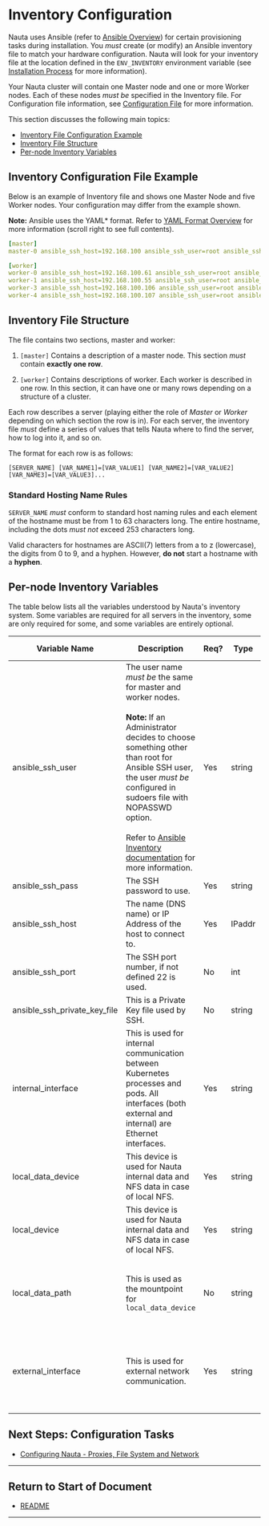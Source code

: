 # Inventory Configuration

Nauta uses Ansible (refer to [Ansible Overview](https://en.wikipedia.org/wiki/Ansible_(software))) for certain provisioning tasks during installation. You _must_ create (or modify) an Ansible inventory file to match your hardware configuration. Nauta will look for your inventory file at the location defined in the `ENV_INVENTORY` environment variable (see [Installation Process](../Installation_Process/IP.md) for more information).

Your Nauta cluster will contain one Master node and one or more Worker nodes. Each of these nodes _must be_ specified in the Inventory file. For Configuration file information, see [Configuration File](../Configuration_Tasks_Variables/CTV.md) for more information.

This section discusses the following main topics: 

- [Inventory File Configuration Example](#inventory-file-configuration-example)  
- [Inventory File Structure](#inventory-file-structure)
- [Per-node Inventory Variables](#per-node-inventory-variables)

## Inventory Configuration File Example

Below is an example of Inventory file and shows one Master Node and five Worker nodes. Your configuration may differ from the example shown. 

**Note:** Ansible uses the YAML* format. Refer to [YAML Format Overview](https://en.wikipedia.org/wiki/YAML) for more information (scroll right to see full contents).

```yaml
[master] 
master-0 ansible_ssh_host=192.168.100 ansible_ssh_user=root ansible_ssh_pass=YourPassword internal_interface=em2 external_interface=em3 local_data_device=/dev/sdb1

[worker] 
worker-0 ansible_ssh_host=192.168.100.61 ansible_ssh_user=root ansible_ssh_pass=YourPassword internal_interface=p3p1 external_interface=em1
worker-1 ansible_ssh_host=192.168.100.55 ansible_ssh_user=root ansible_ssh_pass=YourPassword internal_interface=p3p1 external_interface=em1
worker-3 ansible_ssh_host=192.168.100.106 ansible_ssh_user=root ansible_ssh_ pass=YourPassword internal_interface=p3p1 external_interface=em1
worker-4 ansible_ssh_host=192.168.100.107 ansible_ssh_user=root ansible_ssh_ pass=YourPassword internal_interface=p3p1 external_interface=em1
```

## Inventory File Structure

The file contains two sections, master and worker:

1. `[master]` Contains a description of a master node. This section _must_ contain **exactly one row**.

1. `[worker]` Contains descriptions of worker. Each worker is described in one row. In this section, it can have one or many rows depending on a structure of a cluster.

Each row describes a server (playing either the role of _Master_ or _Worker_ depending on which section the row is in). For each server, the inventory file _must_ define a series of values that tells Nauta where to find the server, how to log into it, and so on. 

The format for each row is as follows: 

```
[SERVER_NAME] [VAR_NAME1]=[VAR_VALUE1] [VAR_NAME2]=[VAR_VALUE2] [VAR_NAME3]=[VAR_VALUE3]...
```

### Standard Hosting Name Rules

`SERVER_NAME` _must_ conform to standard host naming rules and each element of the hostname must be from 1 to 63 characters long. The entire hostname, including the dots _must not_ exceed 253 characters long. 

Valid characters for hostnames are ASCII(7) letters from a to z (lowercase), the digits from 0 to 9, and a hyphen. However, **do not**  start a hostname with a **hyphen**. 

## Per-node Inventory Variables

The table below lists all the variables understood by Nauta's inventory system. Some variables are required for all servers in the inventory, some are only required for some, and some variables are entirely optional.

Variable Name | Description | Req? | Type | Default | Used When | Value |
--- | ---  | --- | --- | --- | --- | --- 
ansible_ssh_user | The user name _must be_ the same for master and worker nodes. <br><br> **Note:** If an Administrator decides to choose something other than root for Ansible SSH user, the user _must be_ configured in sudoers file with NOPASSWD option. <br><br> Refer to [Ansible Inventory documentation](https://docs.ansible.com/ansible/latest/user_guide/intro_inventory.html) for more information. | Yes | string | none | always | username
ansible_ssh_pass | The SSH password to use. | Yes | string | none | always | Password
ansible_ssh_host | The name (DNS name) or IP Address of the host to connect to. | Yes | IPaddr | none | always | IP Address
ansible_ssh_port | The SSH port number, if not defined 22 is used. | No | int | 22 | not using 22 | Port Address
ansible_ssh_private_key_file | This is a Private Key file used by SSH. | No | string | none | using a keyfile | filename
internal_interface | This is used for internal communication between Kubernetes processes and pods. All interfaces (both external and internal) are Ethernet interfaces. | Yes | string | none |  always for both for master and worker nodes |  Interface name
local_data_device | This device is used for Nauta internal data and NFS data in case of local NFS. | Yes | string | none | used with master nodes | Path to block device
local_device | This device is used for Nauta internal data and NFS data in case of local NFS. | Yes | string | none | used with master nodes | Path to block device
local_data_path | This is used as the mountpoint for `local_data_device` | No | string | none | used with master nodes |  Absolute path where data is located in file system
external_interface | This is used for external network communication. | Yes | string | none | always for both for master and worker nodes | Interface name

## Next Steps: Configuration Tasks

* [Configuring Nauta - Proxies, File System and Network](../Configuration_Tasks_Variables/CTV.md)

----------------------

## Return to Start of Document

* [README](../README.md)
----------------------
